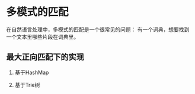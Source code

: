 # 多模式的匹配

在自然语言处理中，多模式的匹配是一个很常见的问题： 有一个词典，想要找到一个文本里哪些片段在词典里。

## 最大正向匹配下的实现

1. 基于HashMap

2. 基于Trie树